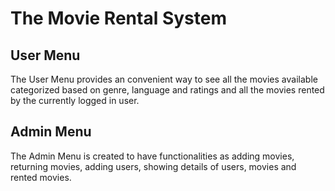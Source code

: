 # The Movie Rental System
## User Menu
The User Menu provides an convenient way to see all the movies available categorized based on genre, language and ratings and all the movies rented by the currently logged in user.
## Admin Menu
The Admin Menu is created to have functionalities as adding movies, returning movies, adding users, showing details of users, movies and rented movies.
